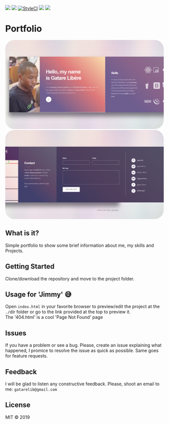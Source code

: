 [![](https://img.shields.io/website-up-down-green-red/https/shields.io.svg?label=my-website)](http://gatarelib.github.io)
[![](https://img.shields.io/uptimerobot/ratio/m781661606-8a3c6694887c15209dca0ff4.svg)](gatarelib.github.io)
[![StyleCI](https://github.styleci.io/repos/141334427/shield?branch=master)](https://github.styleci.io/repos/141334427)
[![](https://img.shields.io/github/followers/espadrine.svg?label=Follow&style=social)](https://github.com/gatarelib)
[![](https://img.shields.io/twitter/follow/espadrine.svg?label=Follow&style=social)](https://twitter.com/LibereGatare)
# Portfolio
 ![Preview](images/lio.png)
 ![Preview_2](images/lio2.png)

## What is it?

Simple portfolio to show some brief information about me, my skills and Projects.

## Getting Started

Clone/download the repository and move to the project folder.

## Usage for 'Jimmy' 😅

Open `index.html` in your favorite browser to preview/edit the project at the `./`dir folder or go to the link provided at the top to preview it.    
The '404.html' is a cool 'Page Not Found' page

## Issues

If you have a problem or see a bug. Please, create an issue explaining what happened, I promice to resolve the issue as quick as possible.
Same goes for feature requests.

## Feedback

I will be glad to listen any constructive feedback. Please, shoot an email to me: `gatarelib@gmail.com`

## License

MIT © 2019





